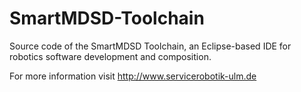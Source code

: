 # SmartMDSD-Toolchain
Source code of the SmartMDSD Toolchain, an Eclipse-based IDE for robotics software development and composition.

For more information visit http://www.servicerobotik-ulm.de


